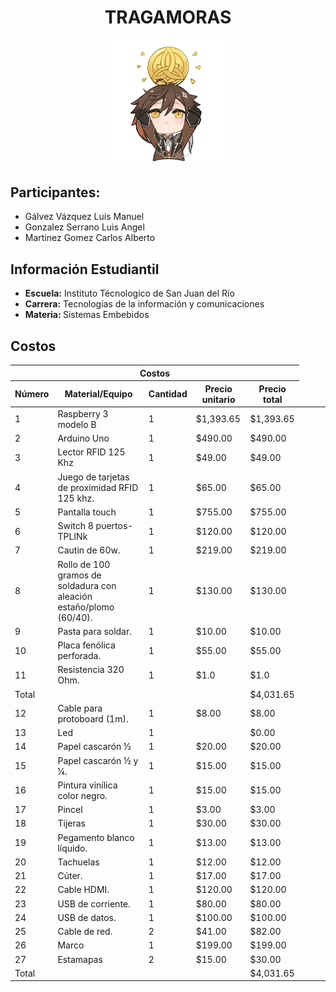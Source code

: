 <h1 align="center"><a> TRAGAMORAS</a></h1>

<p align="center"><img src="/Imagenes/1.png" alt="LOGO TragaMoras" width="200"></p>

<h2>Participantes:</h2>
<ul>
<li>Gálvez Vázquez Luis Manuel</li>
<li>Gonzalez Serrano Luis Angel</li>
<li>Martinez Gomez Carlos Alberto</li>
</ul>

<h2>Información Estudiantil</h2>
<ul>
<li><b>Escuela:</b> Instituto Técnologico de San Juan del Río</li>
<li><b>Carrera:</b> Tecnologías de la información y comunicaciones</li>
<li><b>Materia: </b> Sistemas Embebidos </li>
</ul>




<h2>Costos</h2>
  <table>
    <thead>
    <tr>
    <th colspan="5">Costos</th>
    </tr>
      <tr>
        <th>Número</th>
        <th>Material/Equipo</th>
        <th>Cantidad</th>
        <th>Precio unitario</th>
        <th>Precio total</th>
      </tr>
    </thead>
    <tbody>
      <tr>
        <td>1</td>
        <td>Raspberry 3 modelo B</td>
        <td>1</td>
        <td>$1,393.65</td>
        <td>$1,393.65</td>
      </tr>
      <tr>
        <td>2</td>
        <td>Arduino Uno</td>
        <td>1</td>
        <td>$490.00</td>
        <td>$490.00</td>
      </tr>
      <tr>
        <td>3</td>
        <td>Lector RFID 125 Khz </td>
        <td>1</td>
        <td>$49.00</td>
        <td>$49.00</td>
      </tr>
      <tr>
        <td>4</td>
        <td>Juego de tarjetas de proximidad RFID 125 khz.</td>
        <td>1</td>
        <td>$65.00</td>
        <td>$65.00</td>
      </tr>
      <tr>
        <td>5</td>
        <td>Pantalla touch </td>
        <td>1</td>
        <td>$755.00</td>
        <td>$755.00</td>
      </tr>
            <tr>
        <td>6</td>
        <td>Switch 8 puertos-TPLINk</td>
        <td>1</td>
        <td>$120.00</td>
        <td>$120.00</td>
      </tr>
      <tr>
        <td>7</td>
        <td>Cautin de 60w.</td>
        <td>1</td>
        <td>$219.00</td>
        <td>$219.00</td>
      </tr>
      <tr>
        <td>8</td>
        <td>Rollo de 100 gramos de soldadura con aleación estaño/plomo (60/40).</td>
        <td>1</td>
        <td>$130.00</td>
        <td>$130.00</td>
      </tr>
            <tr>
        <td>9</td>
        <td>Pasta para soldar.</td>
        <td>1</td>
        <td>$10.00</td>
        <td>$10.00</td>
      </tr>
      <tr>
        <td>10</td>
        <td>Placa fenólica perforada.</td>
        <td>1</td>
        <td>$55.00</td>
        <td>$55.00</td>
      </tr>
      <tr>
        <td>11</td>
        <td>Resistencia 320 Ohm.</td>
        <td>1</td>
        <td>$1.0</td>
        <td>$1.0</td>
      </tr>
      <!-- ... (filas restantes) ... -->
      <tr>
        <td colspan="4">Total</td>
        <td>$4,031.65</td>
      </tr>
              <td>12</td>
        <td>Cable para protoboard (1m).</td>
        <td>1</td>
        <td>$8.00</td>
        <td>$8.00</td>
        <td></td>
        <td></td>
        <td></td>
    </tr>
    <tr>
        <td>13</td>
        <td>Led</td>
        <td>1</td>
        <td></td>
        <td>$0.00</td>
        <td></td>
        <td></td>
        <td></td>
    </tr>
    <tr>
        <td>14</td>
        <td>Papel cascarón ½</td>
        <td>1</td>
        <td>$20.00</td>
        <td>$20.00</td>
        <td></td>
        <td></td>
        <td></td>
    </tr>
    <tr>
        <td>15</td>
        <td>Papel cascarón ½ y ¼.</td>
        <td>1</td>
        <td>$15.00</td>
        <td>$15.00</td>
        <td></td>
        <td></td>
        <td></td>
    </tr>
    <tr>
        <td>16</td>
        <td>Pintura vinílica color negro.</td>
        <td>1</td>
        <td>$15.00</td>
        <td>$15.00</td>
        <td></td>
        <td></td>
        <td></td>
    </tr>
    <tr>
        <td>17</td>
        <td>Pincel</td>
        <td>1</td>
        <td>$3.00</td>
        <td>$3.00</td>
        <td></td>
        <td></td>
        <td></td>
    </tr>
    <tr>
        <td>18</td>
        <td>Tijeras</td>
        <td>1</td>
        <td>$30.00</td>
        <td>$30.00</td>
        <td></td>
        <td></td>
        <td></td>
    </tr>
    <tr>
        <td>19</td>
        <td>Pegamento blanco líquido.</td>
        <td>1</td>
        <td>$13.00</td>
        <td>$13.00</td>
        <td></td>
        <td></td>
        <td></td>
    </tr>
    <tr>
        <td>20</td>
        <td>Tachuelas</td>
        <td>1</td>
        <td>$12.00</td>
        <td>$12.00</td>
        <td></td>
        <td></td>
        <td></td>
    </tr>
    <tr>
        <td>21</td>
        <td> Cúter.</td>
        <td>1</td>
        <td>$17.00</td>
        <td>$17.00</td>
        <td></td>
        <td></td>
        <td></td>
    </tr>
    <tr>
        <td>22</td>
        <td>Cable HDMI.</td>
        <td>1</td>
        <td>$120.00</td>
        <td>$120.00</td>
        <td></td>
        <td></td>
        <td></td>
    </tr>
    <tr>
        <td>23</td>
        <td>USB de corriente.</td>
        <td>1</td>
        <td>$80.00</td>
        <td>$80.00</td>
        <td></td>
        <td></td>
        <td></td>
    </tr>
    <tr>
        <td>24</td>
        <td>USB de datos.</td>
        <td>1</td>
        <td>$100.00</td>
        <td>$100.00</td>
        <td></td>
        <td></td>
        <td></td>
    </tr>
    <tr>
        <td>25</td>
        <td>Cable de red.</td>
        <td>2</td>
        <td>$41.00</td>
        <td>$82.00</td>
        <td></td>
        <td></td>
        <td></td>
    </tr>
    <tr>
        <td>26</td>
        <td>Marco</td>
        <td>1</td>
        <td>$199.00</td>
        <td>$199.00</td>
        <td></td>
        <td></td>
        <td></td>
    </tr>
    <tr>
        <td>27</td>
        <td>Estamapas</td>
        <td>2</td>
        <td>$15.00</td>
        <td>$30.00</td>
        <td></td>
        <td></td>
        <td></td>
    </tr>
      <tr>
        <td colspan="4">Total</td>
        <td>$4,031.65</td>
      </tr>
    </tbody>
  </table>


